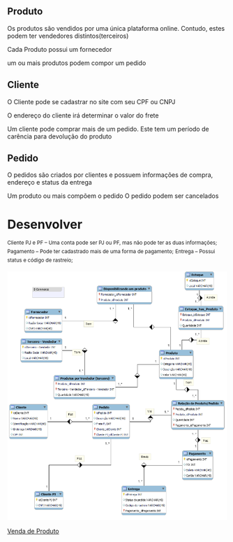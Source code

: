 ## Produto 

Os produtos são vendidos por uma única plataforma online.
Contudo, estes podem ter vendedores distintos(terceiros)

Cada Produto possui um fornecedor 

um ou mais produtos podem compor um pedido 


## Cliente 

O Cliente pode se cadastrar no site com seu CPF ou CNPJ

O endereço do cliente irá determinar o valor do frete 

Um cliente pode comprar mais de um pedido. Este tem um período de carência para devolução do produto

## Pedido

O pedidos são criados por clientes e possuem informações de compra, endereço  e status da entrega 

Um produto ou mais compõem o pedido 
O pedido podem ser cancelados 

# Desenvolver

<sup> Cliente PJ e PF – Uma conta pode ser PJ ou PF, mas não pode ter as duas informações;</sup>
<sup> Pagamento – Pode ter cadastrado mais de uma forma de pagamento;</sup>
<sup> Entrega – Possui status e código de rastreio;</sup>

<img
  class="Venda de Produto"
  src="Produto.png"
  alt="" />

<a href="Produto.png">Venda de Produto</a>
